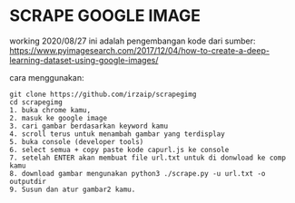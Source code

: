 # SCRAPE GOOGLE IMAGE

working 2020/08/27
ini adalah pengembangan kode dari 
sumber:
https://www.pyimagesearch.com/2017/12/04/how-to-create-a-deep-learning-dataset-using-google-images/

cara menggunakan:

    git clone https://github.com/irzaip/scrapegimg
    cd scrapegimg
    1. buka chrome kamu,
    2. masuk ke google image
    3. cari gambar berdasarkan keyword kamu
    4. scroll terus untuk menambah gambar yang terdisplay
    5. buka console (developer tools)
    6. select semua + copy paste kode capurl.js ke console
    7. setelah ENTER akan membuat file url.txt untuk di donwload ke comp kamu
    8. download gambar mengunakan python3 ./scrape.py -u url.txt -o outputdir
    9. Susun dan atur gambar2 kamu.


